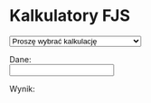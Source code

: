 ﻿# Kalkulatory FJS

<select id="computations">
  <option value="">Proszę wybrać kalkulację</option>
  <option value="comma">Obliczanie komatów formalnych</option>
  <option value="tofjs">Zamiana ułamków na interwały FJS</option>
  <option value="fromfjs">Zamiana interwałów FJS na ułamki</option>
  <option value="setlambda">Regulacja promienia tolerancji</option>
</select>

Dane: <br />
<input type="text" id="input">

Wynik: <br />
<div id="output"></div>

<link rel="stylesheet" href="../assets/calc/calcsheets.css">
<script src="../assets/calc/fjs.js"></script>
<script src="../assets/calc/calc.js"></script>
<script>
  var loc = {
         centValue: "centów",
             shift: "przeniesienie",
       outputComma: "komat formalny",
    outputInterval: "nazwa interwału",
             ratio: "wartość",
           noInput: "Nie podano żadnych danych.",
     cantFactorize: "„%1” – nie umiem tego rozłożyć na czynniki.",
        notANumber: "„%1” to nie liczba.",
       wrongFormat: "Nie rozumiem formatu.",
   wrongIntVariant: "Interwał „%1” nie pasuje do wariantu „%2”.",
       wrongFactor: "Alteracje FJS-owe nie mogą zawierać czynników 2 ani 3.",
     noComputation: "Nie wybrałeś kalkulacji – proszę wybrać jedną z listy.",
          notPrime: "„%1” nie jest liczbą pierwszą.",
    butPythagorean: "2 i 3 to interwały pitagorejskie – nie wymagają one alteracji FJS-owych.",
           notFrac: "Wprowadzone dane nie są ułamkiem (takim, jak 5/3 czy 928/777).",
              div0: "Dlaczego chciałbyś dzielić przez zero?",
           notReal: "„%1” to nie rozwinięcie dziesiętne.",
         radiusSet: "Ustawiono promień tolerancji na %1.",

             comma: "Ta kalkulacja znajduje przeniesienie kwintowe i komat formalny (z rozmiarem w centach) dla podanej liczby pierwszej większej niż 3.",
             tofjs: "Ta kalkulacja wyznacza (jednoznacznie) interwał FJS-owy odpowiadający podanemu ułamkowi. <br>Alteracje FJS-owe nie są z sobą wymnażane. Interwały mniejsze od prymy czystej są zapisane liczbą ujemną (czyli interwał idący w przeciwną stronę, tak jak w notacji kolorowej Kite'a) – na przykład kiedy 5/4 to <code>M3^5</code>, 4/5 to <code>M-3_5</code>. <br><strong>Uwaga.</strong> Kalkulator używa angielskich nazw interwałów – na przykład <code>m3</code> to 3&gt;.",
           fromfjs: "Ta kalkulacja wyznacza (jednoznacznie) ułamkową wielkość interwału FJS-owego. <br>Alteracje otonalne muszą być poprzedzone znakiem karety (^), a utonalnych – następować po podkreślniku (\_). Poszczególne alteracje mogą być zapisane osobno zamiast ich iloczynu; można też użyć liczby ujemnej na oznaczenie interwału w dół. <br><strong>Uwaga.</strong> Kalkulator używa angielskich nazw interwałów – na przykład <code>m3</code> to 3&gt;.",
         setlambda: "Tu można zmienić promień tolerancji na dowolną wartość, podaną w postaci rozwinięcia dziesiętnego, pomiędzy 1 a pierwiastkiem kwadratowym z 2. <br>Wprowadzenie słowa „default” (ang. „domyślny”) przywróci promień do wartości zalecanej λ = pierwiastka kwadratowego z 33/31."
  };
</script>
